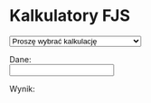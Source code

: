 ﻿# Kalkulatory FJS

<select id="computations">
  <option value="">Proszę wybrać kalkulację</option>
  <option value="comma">Obliczanie komatów formalnych</option>
  <option value="tofjs">Zamiana ułamków na interwały FJS</option>
  <option value="fromfjs">Zamiana interwałów FJS na ułamki</option>
  <option value="setlambda">Regulacja promienia tolerancji</option>
</select>

Dane: <br />
<input type="text" id="input">

Wynik: <br />
<div id="output"></div>

<link rel="stylesheet" href="../assets/calc/calcsheets.css">
<script src="../assets/calc/fjs.js"></script>
<script src="../assets/calc/calc.js"></script>
<script>
  var loc = {
         centValue: "centów",
             shift: "przeniesienie",
       outputComma: "komat formalny",
    outputInterval: "nazwa interwału",
             ratio: "wartość",
           noInput: "Nie podano żadnych danych.",
     cantFactorize: "„%1” – nie umiem tego rozłożyć na czynniki.",
        notANumber: "„%1” to nie liczba.",
       wrongFormat: "Nie rozumiem formatu.",
   wrongIntVariant: "Interwał „%1” nie pasuje do wariantu „%2”.",
       wrongFactor: "Alteracje FJS-owe nie mogą zawierać czynników 2 ani 3.",
     noComputation: "Nie wybrałeś kalkulacji – proszę wybrać jedną z listy.",
          notPrime: "„%1” nie jest liczbą pierwszą.",
    butPythagorean: "2 i 3 to interwały pitagorejskie – nie wymagają one alteracji FJS-owych.",
           notFrac: "Wprowadzone dane nie są ułamkiem (takim, jak 5/3 czy 928/777).",
              div0: "Dlaczego chciałbyś dzielić przez zero?",
           notReal: "„%1” to nie rozwinięcie dziesiętne.",
         radiusSet: "Ustawiono promień tolerancji na %1.",

             comma: "Ta kalkulacja znajduje przeniesienie kwintowe i komat formalny (z rozmiarem w centach) dla podanej liczby pierwszej większej niż 3.",
             tofjs: "Ta kalkulacja wyznacza (jednoznacznie) interwał FJS-owy odpowiadający podanemu ułamkowi. <br>Alteracje FJS-owe nie są z sobą wymnażane. Interwały mniejsze od prymy czystej są zapisane liczbą ujemną (czyli interwał idący w przeciwną stronę, tak jak w notacji kolorowej Kite'a) – na przykład kiedy 5/4 to <code>M3^5</code>, 4/5 to <code>M-3_5</code>. <br><strong>Uwaga.</strong> Kalkulator używa angielskich nazw interwałów – na przykład <code>m3</code> to 3&gt;.",
           fromfjs: "Ta kalkulacja wyznacza (jednoznacznie) ułamkową wielkość interwału FJS-owego. <br>Alteracje otonalne muszą być poprzedzone znakiem karety (^), a utonalnych – następować po podkreślniku (\_). Poszczególne alteracje mogą być zapisane osobno zamiast ich iloczynu; można też użyć liczby ujemnej na oznaczenie interwału w dół. <br><strong>Uwaga.</strong> Kalkulator używa angielskich nazw interwałów – na przykład <code>m3</code> to 3&gt;.",
         setlambda: "Tu można zmienić promień tolerancji na dowolną wartość, podaną w postaci rozwinięcia dziesiętnego, pomiędzy 1 a pierwiastkiem kwadratowym z 2. <br>Wprowadzenie słowa „default” (ang. „domyślny”) przywróci promień do wartości zalecanej λ = pierwiastka kwadratowego z 33/31."
  };
</script>
